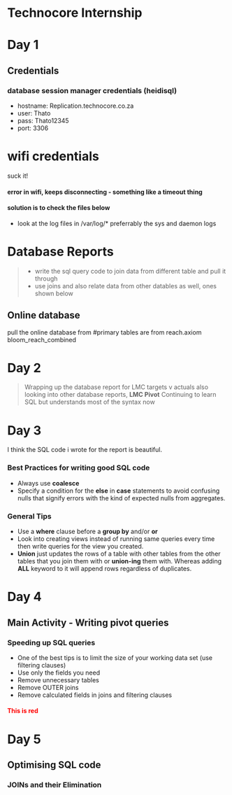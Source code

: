 # Technocore Internship

# Day 1
## Credentials 
### database session manager credentials (heidisql)

* hostname: Replication.technocore.co.za
* user:     Thato
* pass:     Thato12345
* port:     3306



# wifi credentials
suck it!

#### error in wifi, keeps disconnecting - something like a timeout thing
#### solution is to check the files below

* look at the log files in /var/log/\* preferrably the sys and daemon logs


# Database Reports
> * write the sql query code to join data from different table and pull it through
> * use joins and also relate data from other datables as well, ones shown below

## Online database
pull the online database from [](https://lmc.technocore.co.za//report/)
#primary tables are from reach.axiom
bloom\_reach\_combined


# Day 2
> Wrapping up the database report for LMC targets v actuals 
> also looking into other database reports, **LMC Pivot**
> Continuing to learn SQL but understands most of the syntax now

# Day 3
I think the SQL code i wrote for the report is beautiful.
### Best Practices for writing good SQL code
* Always use **coalesce** 
* Specify a condition for the **else** in **case** statements to avoid
  confusing nulls that signify errors  with the kind of expected nulls from
  aggregates. 
### General Tips
* Use a **where** clause before a **group by** and/or **or** 
* Look into creating views instead of running same queries every time then
  write queries for the view you created.
* **Union** just updates the rows of a table with other tables from the other
  tables that you join them with or __union-ing__ them with. Whereas adding
  **ALL** keyword to it will append rows regardless of duplicates.

# Day 4
## Main Activity - Writing pivot queries

### Speeding up SQL queries
* One of the best tips is to limit the size of your working data set (use
  filtering clauses)
* Use only the fields you need
* Remove unnecessary tables
* Remove OUTER joins
* Remove calculated fields in joins and filtering clauses

#### <span style="color: red"> This is red</span>



# Day 5
## Optimising SQL code
### JOINs and their Elimination

